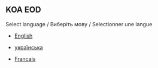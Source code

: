 KOA EOD
-------  

Select language / Виберіть мову /  Selectionner une langue  

- [English](https://github.com/JennuHarroc/EoDDocs/blob/main/koa-en/DocList.md)

- [українська](https://github.com/JennuHarroc/EoDDocs/blob/main/koa-uk/DocList.md)

- [Francais](https://github.com/JennuHarroc/EoDDocs/blob/main/koa-fr/DocList.md)
